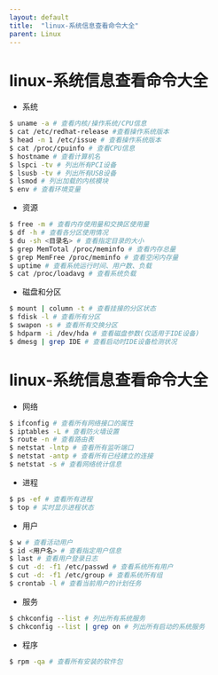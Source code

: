 ```yaml
---
layout: default
title:  "linux-系统信息查看命令大全"
parent: Linux
---
```


# linux-系统信息查看命令大全

- 系统
```bash
$ uname -a # 查看内核/操作系统/CPU信息
$ cat /etc/redhat-release #查看操作系统版本
$ head -n 1 /etc/issue # 查看操作系统版本
$ cat /proc/cpuinfo # 查看CPU信息
$ hostname # 查看计算机名
$ lspci -tv # 列出所有PCI设备
$ lsusb -tv # 列出所有USB设备
$ lsmod # 列出加载的内核模块
$ env # 查看环境变量
```

- 资源
```bash
$ free -m # 查看内存使用量和交换区使用量
$ df -h # 查看各分区使用情况
$ du -sh <目录名> # 查看指定目录的大小
$ grep MemTotal /proc/meminfo # 查看内存总量
$ grep MemFree /proc/meminfo # 查看空闲内存量
$ uptime # 查看系统运行时间、用户数、负载
$ cat /proc/loadavg # 查看系统负载
```

- 磁盘和分区
```bash
$ mount | column -t # 查看挂接的分区状态
$ fdisk -l # 查看所有分区
$ swapon -s # 查看所有交换分区
$ hdparm -i /dev/hda # 查看磁盘参数(仅适用于IDE设备)
$ dmesg | grep IDE # 查看启动时IDE设备检测状况
```

# linux-系统信息查看命令大全
- 网络
```bash
$ ifconfig # 查看所有网络接口的属性
$ iptables -L # 查看防火墙设置
$ route -n # 查看路由表
$ netstat -lntp # 查看所有监听端口
$ netstat -antp # 查看所有已经建立的连接
$ netstat -s # 查看网络统计信息
```

- 进程
```bash
$ ps -ef # 查看所有进程
$ top # 实时显示进程状态
```

- 用户
```bash
$ w # 查看活动用户
$ id <用户名> # 查看指定用户信息
$ last # 查看用户登录日志
$ cut -d: -f1 /etc/passwd # 查看系统所有用户
$ cut -d: -f1 /etc/group # 查看系统所有组
$ crontab -l # 查看当前用户的计划任务
```

- 服务
```bash
$ chkconfig --list # 列出所有系统服务
$ chkconfig --list | grep on # 列出所有启动的系统服务
```

- 程序
```bash
$ rpm -qa # 查看所有安装的软件包
```